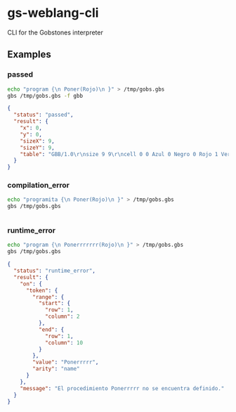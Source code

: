 # gs-weblang-cli
CLI for the Gobstones interpreter

## Examples

### passed

```bash
echo "program {\n Poner(Rojo)\n }" > /tmp/gobs.gbs
gbs /tmp/gobs.gbs -f gbb
```

```json
{
  "status": "passed",
  "result": {
    "x": 0,
    "y": 0,
    "sizeX": 9,
    "sizeY": 9,
    "table": "GBB/1.0\r\nsize 9 9\r\ncell 0 0 Azul 0 Negro 0 Rojo 1 Verde 0\r\nhead 0 0\r\n"
  }
}
```

### compilation_error

```bash
echo "programita {\n Poner(Rojo)\n }" > /tmp/gobs.gbs
gbs /tmp/gobs.gbs
```

```json

```

### runtime_error

```bash
echo "program {\n Ponerrrrrrr(Rojo)\n }" > /tmp/gobs.gbs
gbs /tmp/gobs.gbs
```

```json
{
  "status": "runtime_error",
  "result": {
    "on": {
      "token": {
        "range": {
          "start": {
            "row": 1,
            "column": 2
          },
          "end": {
            "row": 1,
            "column": 10
          }
        },
        "value": "Ponerrrrr",
        "arity": "name"
      }
    },
    "message": "El procedimiento Ponerrrrr no se encuentra definido."
  }
}
```
